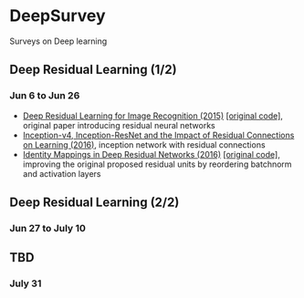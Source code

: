 # DeepSurvey
Surveys on Deep learning

## Deep Residual Learning (1/2)
### Jun 6 to Jun 26
* [Deep Residual Learning for Image Recognition (2015)](http://arxiv.org/abs/1512.03385) [[original code]](https://github.com/KaimingHe/deep-residual-networks), original paper introducing residual neural networks
* [Inception-v4, Inception-ResNet and the Impact of Residual Connections on Learning (2016)](http://arxiv.org/abs/1602.07261), inception network with residual connections
* [Identity Mappings in Deep Residual Networks (2016)](http://arxiv.org/abs/1603.05027) [[original code]](https://github.com/KaimingHe/resnet-1k-layers), improving the original proposed residual units by reordering batchnorm and activation layers


## Deep Residual Learning (2/2)
### Jun 27 to July 10

 
## TBD
### July 31

